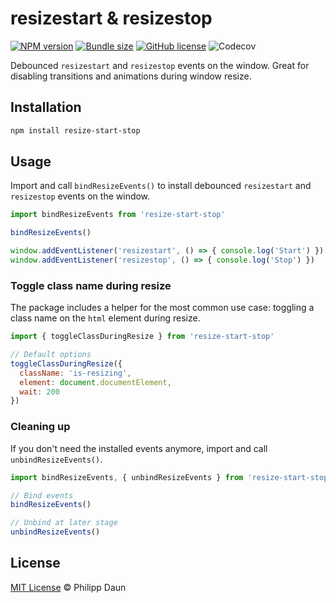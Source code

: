 # resizestart & resizestop

[![NPM version](https://img.shields.io/npm/v/resize-start-stop)](https://www.npmjs.com/package/resize-start-stop)
[![Bundle size](https://img.shields.io/bundlephobia/minzip/resize-start-stop?label=size)](https://bundlephobia.com/result?p=resize-start-stop)
[![GitHub license](https://img.shields.io/github/license/daun/resize-start-stop)](./LICENSE)
![Codecov](https://img.shields.io/codecov/c/github/daun/resize-start-stop)

Debounced `resizestart` and `resizestop` events on the window. Great for
disabling transitions and animations during window resize.

## Installation

```bash
npm install resize-start-stop
```

## Usage

Import and call `bindResizeEvents()` to install debounced `resizestart` and
`resizestop` events on the window.

```js
import bindResizeEvents from 'resize-start-stop'

bindResizeEvents()

window.addEventListener('resizestart', () => { console.log('Start') })
window.addEventListener('resizestop', () => { console.log('Stop') })
```

### Toggle class name during resize

The package includes a helper for the most common use case: toggling a
class name on the `html` element during resize.

```js
import { toggleClassDuringResize } from 'resize-start-stop'

// Default options
toggleClassDuringResize({
  className: 'is-resizing',
  element: document.documentElement,
  wait: 200
})
```

### Cleaning up

If you don't need the installed events anymore, import and call
`unbindResizeEvents()`.

```js
import bindResizeEvents, { unbindResizeEvents } from 'resize-start-stop'

// Bind events
bindResizeEvents()

// Unbind at later stage
unbindResizeEvents()
```

## License

[MIT License](https://opensource.org/licenses/MIT) © Philipp Daun
